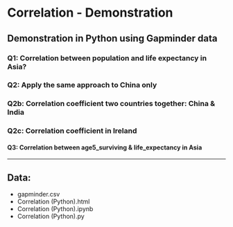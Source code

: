 # Correlation - Demonstration
## Demonstration in Python using Gapminder data

### Q1: Correlation between population and life expectancy in Asia?

### Q2: Apply the same approach to China only
### Q2b: Correlation coefficient two countries together: China & India
### Q2c: Correlation coefficient in Ireland
#### Q3: Correlation between age5_surviving & life_expectancy in Asia

---
## Data:
- gapminder.csv
- Correlation (Python).html
- Correlation (Python).ipynb
- Correlation (Python).py
